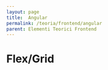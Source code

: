 ```yaml
---
layout: page
title:  Angular
permalink: /teoria/frontend/angular
parent: Elementi Teorici Frontend
---
```


# Flex/Grid